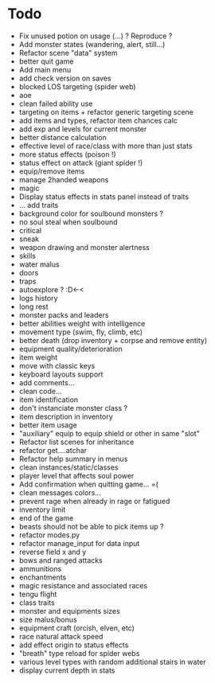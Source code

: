 # Todo
 - Fix unused potion on usage (...) ? Reproduce ?
 - Add monster states (wandering, alert, still...)
 - Refactor scene "data" system
 - better quit game
 - Add main menu
 - add check version on saves
 - blocked LOS targeting (spider web)
 - aoe
 - clean failed ability use
 - targeting on items + refactor generic targeting scene
 - add items and types, refactor item chances calc
 - add exp and levels for current monster
 - better distance calculation
 - effective level of race/class with more than just stats
 - more status effects (poison !)
 - status effect on attack (giant spider !)
 - equip/remove items
 - manage 2handed weapons
 - magic
 - Display status effects in stats panel instead of traits
 - ... add traits
 - background color for soulbound monsters ?
 - no soul steal when soulbound
 - critical
 - sneak
 - weapon drawing and monster alertness
 - skills
 - water malus
 - doors
 - traps
 - autoexplore ? :D<-<
 - logs history
 - long rest
 - monster packs and leaders
 - better abilities weight with intelligence
 - movement type (swim, fly, climb, etc)
 - better death (drop inventory + corpse and remove entity)
 - equipment quality/deterioration
 - item weight
 - move with classic keys
 - keyboard layouts support
 - add comments...
 - clean code...
 - item identification
 - don't instanciate monster class ?
 - item description in inventory
 - better item usage
 - "auxiliary" equip to equip shield or other in same "slot"
 - Refactor list scenes for inheritance
 - refactor get....atchar
 - Refactor help summary in menus
 - clean instances/static/classes
 - player level that affects soul power
 - Add confirmation when quitting game... =(
 - clean messages colors...
 - prevent rage when already in rage or fatigued
 - inventory limit
 - end of the game
 - beasts should not be able to pick items up ?
 - refactor modes.py
 - refactor manage_input for data input
 - reverse field x and y
 - bows and ranged attacks
 - ammunitions
 - enchantments
 - magic resistance and associated races
 - tengu flight
 - class traits
 - monster and equipments sizes
 - size malus/bonus
 - equipment craft (orcish, elven, etc)
 - race natural attack speed
 - add effect origin to status effects
 - "breath" type reload for spider webs
 - various level types with random additional stairs in water
 - display current depth in stats